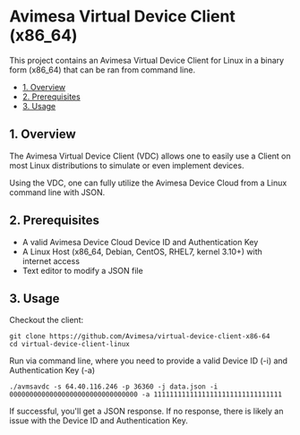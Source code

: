 # Avimesa Virtual Device Client (x86_64)

This project contains an Avimesa Virtual Device Client for Linux in a binary form (x86_64) that can be ran from command line.

- [1. Overview](#1.-overview)
- [2. Prerequisites](#2.-prerequisites)
- [3. Usage](#3.-usage)

<a id="1.-overview"></a>
## 1. Overview

The Avimesa Virtual Device Client (VDC) allows one to easily use a Client on most Linux distributions to simulate or even implement devices.

Using the VDC, one can fully utilize the Avimesa Device Cloud from a Linux command line with JSON.

<a id="2.-prerequisites"></a>
## 2. Prerequisites

- A valid Avimesa Device Cloud Device ID and Authentication Key
- A Linux Host (x86_64, Debian, CentOS, RHEL7, kernel 3.10+) with internet access
- Text editor to modify a JSON file

<a id="3.-usage"></a>
## 3. Usage

Checkout the client:
```
git clone https://github.com/Avimesa/virtual-device-client-x86-64
cd virtual-device-client-linux
```

Run via command line, where you need to provide a valid Device ID (-i) and Authentication Key (-a)
```
./avmsavdc -s 64.40.116.246 -p 36360 -j data.json -i 00000000000000000000000000000000 -a 11111111111111111111111111111111
```

If successful, you'll get a JSON response.  If no response, there is likely an issue with the Device ID and Authentication Key.
